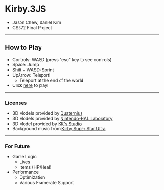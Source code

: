# Kirby.3JS
- Jason Chew, Daniel Kim
- CS372 Final Project
------
## How to Play
- Controls: WASD (press "esc" key to see controls)
- Space: Jump
- Shift + WASD: Sprint
- UpArrow: Teleport!
    - Teleport at the end of the world
- Click [here](https://students.cs.calvin.edu/~jk254/372/proj6/) to play!

------
### Licenses
- 3D Models provided by [Quaternius](https://poly.pizza/u/Quaternius)
- 3D Models provided by [Nintendo-HAL Laboratory](https://www.models-resource.com/wii/kirbysreturntodreamland/)
- 3D Model provided by [KK's Studio](https://sketchfab.com/3d-models/kirby-animated-3-animations-3bfe05c6a04f43a19cf377e0a4a171d7)
- Background music from [Kirby Super Star Ultra](https://downloads.khinsider.com/game-soundtracks/album/kirby-super-star-ultra)

------
### For Future
- Game Logic
    - Lives
    - Items (HP/Heal)
- Performance
    - Optimization
    - Various Framerate Support